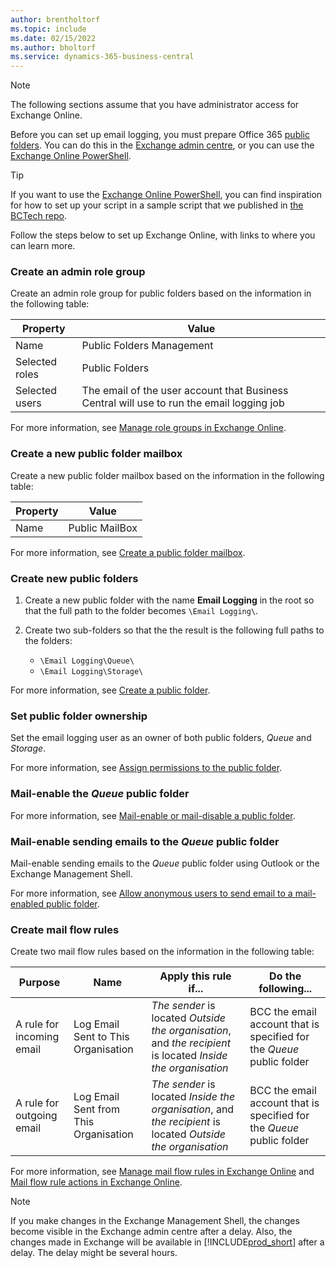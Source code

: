 ```yaml
---
author: brentholtorf
ms.topic: include
ms.date: 02/15/2022
ms.author: bholtorf
ms.service: dynamics-365-business-central
---
```


> [!NOTE]
> The following sections assume that you have administrator access for Exchange Online.

Before you can set up email logging, you must prepare Office 365 [public folders](/exchange/collaboration-exo/public-folders/public-folders). You can do this in the [Exchange admin centre](/exchange/exchange-admin-center?preserve-view=true), or you can use the [Exchange Online PowerShell](/powershell/exchange/exchange-online-powershell?view=exchange-ps&?preserve-view=true).

> [!TIP]
> If you want to use the [Exchange Online PowerShell](/powershell/exchange/exchange-online-powershell?view=exchange-ps&preserve-view=true), you can find inspiration for how to set up your script in a sample script that we published in [the BCTech repo](https://github.com/microsoft/BCTech/tree/master/samples/EmailLogging).

Follow the steps below to set up Exchange Online, with links to where you can learn more.

### Create an admin role group

Create an admin role group for public folders based on the information in the following table:

|Property        |Value                     |
|----------------|--------------------------|
|Name            |Public Folders Management |
|Selected roles  |Public Folders            |
|Selected users  |The email of the user account that Business Central will use to run the email logging job|

For more information, see [Manage role groups in Exchange Online](/exchange/permissions-exo/role-groups).

### Create a new public folder mailbox

Create a new public folder mailbox based on the information in the following table:

|Property        |Value                     |
|----------------|--------------------------|
|Name            |Public MailBox            |

For more information, see [Create a public folder mailbox](/exchange/collaboration-exo/public-folders/create-public-folder-mailbox).

### Create new public folders

1. Create a new public folder with the name **Email Logging** in the root so that the full path to the folder becomes `\Email Logging\`.
2. Create two sub-folders so that the the result is the following full paths to the folders:

    - `\Email Logging\Queue\`
    - `\Email Logging\Storage\`

For more information, see [Create a public folder](/exchange/collaboration-exo/public-folders/create-public-folder).

### Set public folder ownership

Set the email logging user as an owner of both public folders, *Queue* and *Storage*.

For more information, see [Assign permissions to the public folder](/exchange/collaboration-exo/public-folders/set-up-public-folders#step-3-assign-permissions-to-the-public-folder).

### Mail-enable the *Queue* public folder

  For more information, see [Mail-enable or mail-disable a public folder](/exchange/collaboration-exo/public-folders/enable-or-disable-mail-for-public-folder).

### Mail-enable sending emails to the *Queue* public folder

Mail-enable sending emails to the *Queue* public folder using Outlook or the Exchange Management Shell.

For more information, see [Allow anonymous users to send email to a mail-enabled public folder](/exchange/collaboration-exo/public-folders/enable-or-disable-mail-for-public-folder#allow-anonymous-users-to-send-email-to-a-mail-enabled-public-folder?preserve-view=true).

### Create mail flow rules

Create two mail flow rules based on the information in the following table:

|Purpose  |Name |Apply this rule if...             |Do the following...                          |
|---------|-----|----------------------------------|---------------------------------------------|
|A rule for incoming email |Log Email Sent to This Organisation|*The sender* is located *Outside the organisation*, and *the recipient* is located *Inside the organisation*|BCC the email account that is specified for the *Queue* public folder|
|A rule for outgoing email | Log Email Sent from This Organisation |*The sender* is located *Inside the organisation*, and *the recipient* is located *Outside the organisation*|BCC the email account that is specified for the *Queue* public folder|

For more information, see [Manage mail flow rules in Exchange Online](/exchange/security-and-compliance/mail-flow-rules/manage-mail-flow-rules?preserve-view=true) and [Mail flow rule actions in Exchange Online](/exchange/security-and-compliance/mail-flow-rules/mail-flow-rule-actions?preserve-view=true).

> [!NOTE]
> If you make changes in the Exchange Management Shell, the changes become visible in the Exchange admin centre after a delay. Also, the changes made in Exchange will be available in [!INCLUDE[prod_short](prod_short.md)] after a delay. The delay might be several hours.
